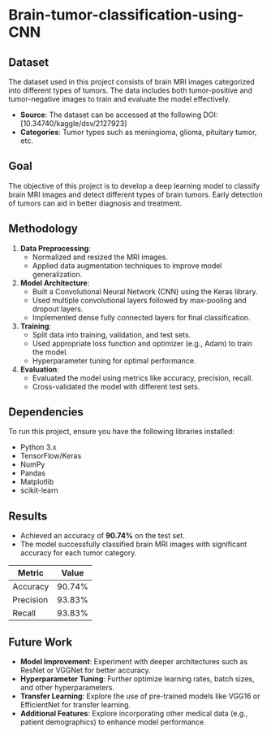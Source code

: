 # Brain-tumor-classification-using-CNN


## Dataset
The dataset used in this project consists of brain MRI images categorized into different types of tumors. The data includes both tumor-positive and tumor-negative images to train and evaluate the model effectively.

- **Source**: The dataset can be accessed at the following DOI: [10.34740/kaggle/dsv/2127923]
- **Categories**: Tumor types such as meningioma, glioma, pituitary tumor, etc.

## Goal
The objective of this project is to develop a deep learning model to classify brain MRI images and detect different types of brain tumors. Early detection of tumors can aid in better diagnosis and treatment.

## Methodology
1. **Data Preprocessing**: 
    - Normalized and resized the MRI images.
    - Applied data augmentation techniques to improve model generalization.
2. **Model Architecture**:
    - Built a Convolutional Neural Network (CNN) using the Keras library.
    - Used multiple convolutional layers followed by max-pooling and dropout layers.
    - Implemented dense fully connected layers for final classification.
3. **Training**:
    - Split data into training, validation, and test sets.
    - Used appropriate loss function and optimizer (e.g., Adam) to train the model.
    - Hyperparameter tuning for optimal performance.
4. **Evaluation**:
    - Evaluated the model using metrics like accuracy, precision, recall.
    - Cross-validated the model with different test sets.

## Dependencies
To run this project, ensure you have the following libraries installed:

- Python 3.x
- TensorFlow/Keras
- NumPy
- Pandas
- Matplotlib
- scikit-learn


## Results
- Achieved an accuracy of **90.74%** on the test set.
- The model successfully classified brain MRI images with significant accuracy for each tumor category.

| Metric       | Value   |
| ------------ | ------- |
| Accuracy     | 90.74%      |
| Precision    | 93.83%      |
| Recall       | 93.83%      |

## Future Work
- **Model Improvement**: Experiment with deeper architectures such as ResNet or VGGNet for better accuracy.
- **Hyperparameter Tuning**: Further optimize learning rates, batch sizes, and other hyperparameters.
- **Transfer Learning**: Explore the use of pre-trained models like VGG16 or EfficientNet for transfer learning.
- **Additional Features**: Explore incorporating other medical data (e.g., patient demographics) to enhance model performance.
